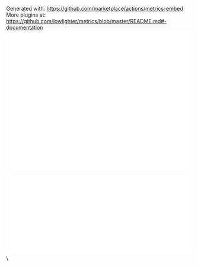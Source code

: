 Generated with: https://github.com/marketplace/actions/metrics-embed \
More plugins at: https://github.com/lowlighter/metrics/blob/master/README.md#-documentation \
![Base](/source/metrics.base.svg) \
![Achievements](/source/metrics.plugin.achievements.detailed.svg) \
